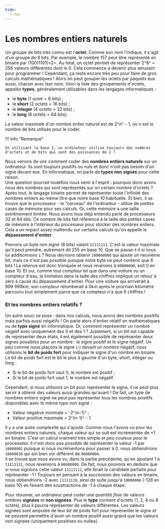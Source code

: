 ```yaml
---
hide:
  - toc
---
```


# Les nombres entiers naturels
Un groupe de bits très connu est l'**octet**. Comme son nom l'indique, il s'agit d'un groupe de 8 bits. Par exemple, le nombre 157 peut être représenté en binaire par (10011101)~2~. Au total, un octet permet de représenter 2^8^ = 256 valeurs différentes dont le 0. Cela commence à devenir plus amusant pour programmer ! Cependant, ça reste encore très peu pour faire de gros calculs mathématiques ! Alors on peut grouper les octets par paquets eux aussi, chacun avec leur nom. Voici la liste des groupements d'octets, appelés **types**, généralement utilisables dans les langages informatiques :

- le **byte** (1 octet = 8 bits) ;
- le **short** (2 octets = 16 bits) ;
- le **integer** (4 octets = 32 bits) ;
- le **long** (8 octets = 64 bits).

La valeur maximale d'un nombre entier naturel est de 2^_n_^ - 1, où _n_ est le nombre de bits utilisés pour le coder.

!!! info "Remarque"

    En utilisant la base 2, un ordinateur utilise toujours des nombres d'octets et de bits qui sont des puissances de 2 !

Nous venons de voir comment coder des **nombres entiers naturels** sur un ordinateur. Ils sont toujours positifs ou nuls et donc n'ont pas besoin d'un signe devant eux. En informatique, on parle de **types non signés** pour cette raison.<br/>
Une question pourrait toutefois nous venir à l'esprit : pourquoi donc avons nous des nombres qui sont représentés sur un certain nombre d'octets ? Après tout, le langage binaire permet de représenter toute l'infinité des nombres entiers au même titre que notre base 10 habituelle. Et bien, il se trouve que le processeur - le "cerveau" de l'ordinateur - utilise de petites cases de mémoire pour ses calculs. Or, cette mémoire a une taille extrêmement limitée. Nous avons tous déjà entendu parlé de processeurs 32 et 64 bits. Ce nombre de bits fait référence à la taille des petites cases de mémoire à l'intérieur du processeur pour stocker des nombres entiers. Cela a un impact assez inattendu sur certains calculs qu'on appelle le **dépassement d'entier**.

Prenons un byte non signé (8 bits) valant `11111111`. C'est la valeur maximale qu'il peut prendre, autrement dit 255 en base 10. Que se passe-t-il si nous lui additionnons `1` ? Nous devrions obtenir `100000000` qui ajoute un neuvième bit, mais ce n'est pas possible puisque notre byte ne peut contenir que 8 bits ! La retenue est donc tronquée et nous revenons à `00000000`, soit 0 en base 10. Et oui, comme tout compteur tel que dans une voiture ou un compteur d'eau, la limitation dans la taille des chiffres implique un retour à zéro à cause du dépassement d'entier. Pour une voiture qui arriverait à 999&nbsp;999km, son compteur retomberait à 0km après le prochain kilomètre parcouru tout simplement parce que ce compteur n'a que 6 chiffres !


### Et les nombres entiers relatifs ?
Un autre souci se pose : dans nos calculs, nous avons des nombres positifs mais parfois aussi négatifs ! On parle alors d'entier relatif en mathématiques ou de **type signé** en informatique. Or, comment représenter un nombre négatif avec uniquement des 0 et des 1 ? Justement, si un bit est capable de représenter deux états, il est également possible de représenter deux signes possibles pour un nombre : le signe positif et le signe négatif. Un peu comme nous plaçons le signe (-) devant un nombre négatif, nous utilisons le **bit de poids fort** pour indiquer le signe d'un nombre en binaire. Le bit de poids fort est le bit le plus à gauche d'un byte, short, integer ou long :

- Si le bit de poids fort vaut 0, le nombre est positif ;
- Si le bit de poids fort vaut 1, le nombre est négatif.

Cependant, si nous utilisons un bit pour représenter le signe, il ne peut plus servir à obtenir des valeurs aussi grandes qu'avant ! De fait, un type de nombres entiers signé ne peut pas représenter tous les nombres positifs disponibles avec le même type non signé :

- Valeur négative minimale = -2^(n-1)^ ;
- Valeur positive maximale = 2^(n-1)^ - 1.

Il y a une autre complexité qui s'ajoute. Comme nous l'avons vu pour les nombres entiers naturels, chaque valeur qui se suit est incrémentée de +1 en binaire. C'est un calcul vraiment très simple et peu couteux pour le processeur. Il n'est donc pas possible de représenter la valeur -1 par `10000001` puisque si nous incrémentons pour passer à 0, nous obtiendrions `10000010` qui est bien sûr différent de `00000000`.<br/>
Il se trouve que nous avons vu, dans la partie précédente, qu'en ajoutant 1 à `11111111`, nous revenions à `00000000`. De fait, nous pouvons en déduire que si nous signions cette valeur `11111111`, elle ferait la candidate parfaite pour représenter -1 ! Toujours en pensant à la succession des valeurs en binaire, nous obtiendrions -2 avec `11111110`, ainsi de suite jusqu'à `10000000` (-128 en base 10) en faisant des soustractions de -1 à chaque étape.

Pour résumer, un ordinateur peut coder une _quantité finie_ de valeurs entières **signées** et **non signées**. Plus le **type** contient d'octets (1, 2, 4 ou 8 octets), plus il pourra représenter de valeurs différentes. Les valeurs signées sont amputée de leur bit de poids fort pour représenter le signe et ne peuvent permettre d'avoir un nombre positif aussi grand que les valeurs non signées (uniquement positives ou nulles).
